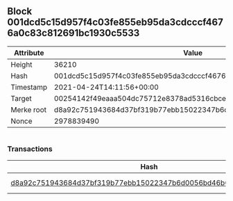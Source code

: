 ## Block 001dcd5c15d957f4c03fe855eb95da3cdcccf4676a0c83c812691bc1930c5533

Attribute | Value
--- | ---
Height | 36210
Hash | 001dcd5c15d957f4c03fe855eb95da3cdcccf4676a0c83c812691bc1930c5533
Timestamp | 2021-04-24T14:11:56+00:00
Target | 00254142f49eaaa504dc75712e8378ad5316cbcead634704b3734b6271167cc4
Merke root | d8a92c751943684d37bf319b77ebb15022347b6d0056bd46b09d87afaa3d896e
Nonce | 2978839490

```

```

### Transactions

Hash | Amount
--- | ---
[d8a92c751943684d37bf319b77ebb15022347b6d0056bd46b09d87afaa3d896e](d8a92c751943684d37bf319b77ebb15022347b6d0056bd46b09d87afaa3d896e.md) | 10.00000000 SKEPTI 

